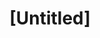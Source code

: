 ---
pid: FS283
title: "[Untitled]"
location_transcription: 
zipcode: '19148'
outside_phl: 
neighborhood: Whitman,Pennsport,South Philadelphia
age: 
age_range: 
instagram: 
image_file_name: FS_283.jpg
proposal_transcription: 
topic: Unknown
topic_summary: '0'
type: Other No Form
keywords_other: 
credit: 
image_labels: 
twitter: 
facebook: 
permalink: "/monuments/fs283/"
layout: item-page
---